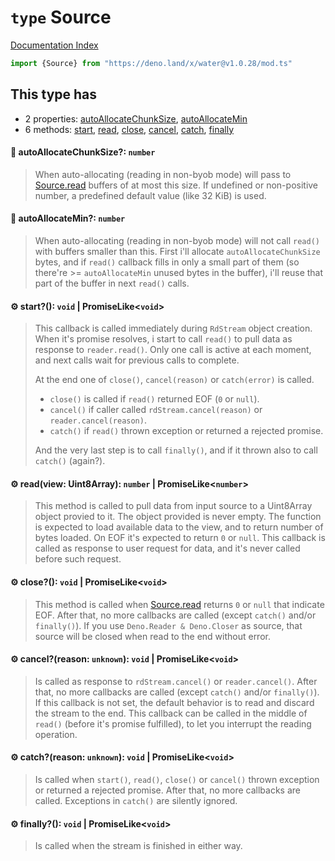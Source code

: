 # `type` Source

[Documentation Index](../README.md)

```ts
import {Source} from "https://deno.land/x/water@v1.0.28/mod.ts"
```

## This type has

- 2 properties:
[autoAllocateChunkSize](#-autoallocatechunksize-number),
[autoAllocateMin](#-autoallocatemin-number)
- 6 methods:
[start](#-start-void--promiselikevoid),
[read](#-readview-uint8array-number--promiselikenumber),
[close](#-close-void--promiselikevoid),
[cancel](#-cancelreason-unknown-void--promiselikevoid),
[catch](#-catchreason-unknown-void--promiselikevoid),
[finally](#-finally-void--promiselikevoid)


#### 📄 autoAllocateChunkSize?: `number`

> When auto-allocating (reading in non-byob mode) will pass to [Source.read](../type.Source/README.md#-readview-uint8array-number--promiselikenumber) buffers of at most this size.
> If undefined or non-positive number, a predefined default value (like 32 KiB) is used.



#### 📄 autoAllocateMin?: `number`

> When auto-allocating (reading in non-byob mode) will not call `read()` with buffers smaller than this.
> First i'll allocate `autoAllocateChunkSize` bytes, and if `read()` callback fills in only a small part of them
> (so there're >= `autoAllocateMin` unused bytes in the buffer), i'll reuse that part of the buffer in next `read()` calls.



#### ⚙ start?(): `void` | PromiseLike\<`void`>

> This callback is called immediately during `RdStream` object creation.
> When it's promise resolves, i start to call `read()` to pull data as response to `reader.read()`.
> Only one call is active at each moment, and next calls wait for previous calls to complete.
> 
> At the end one of `close()`, `cancel(reason)` or `catch(error)` is called.
> - `close()` is called if `read()` returned EOF (`0` or `null`).
> - `cancel()` if caller called `rdStream.cancel(reason)` or `reader.cancel(reason)`.
> - `catch()` if `read()` thrown exception or returned a rejected promise.
> 
> And the very last step is to call `finally()`, and if it thrown also to call `catch()` (again?).



#### ⚙ read(view: Uint8Array): `number` | PromiseLike\<`number`>

> This method is called to pull data from input source to a Uint8Array object provied to it.
> The object provided is never empty.
> The function is expected to load available data to the view, and to return number of bytes loaded.
> On EOF it's expected to return `0` or `null`.
> This callback is called as response to user request for data, and it's never called before such request.



#### ⚙ close?(): `void` | PromiseLike\<`void`>

> This method is called when [Source.read](../type.Source/README.md#-readview-uint8array-number--promiselikenumber) returns `0` or `null` that indicate EOF.
> After that, no more callbacks are called (except `catch()` and/or `finally()`).
> If you use `Deno.Reader & Deno.Closer` as source, that source will be closed when read to the end without error.



#### ⚙ cancel?(reason: `unknown`): `void` | PromiseLike\<`void`>

> Is called as response to `rdStream.cancel()` or `reader.cancel()`.
> After that, no more callbacks are called (except `catch()` and/or `finally()`).
> If this callback is not set, the default behavior is to read and discard the stream to the end.
> This callback can be called in the middle of `read()` (before it's promise fulfilled), to let
> you interrupt the reading operation.



#### ⚙ catch?(reason: `unknown`): `void` | PromiseLike\<`void`>

> Is called when `start()`, `read()`, `close()` or `cancel()` thrown exception or returned a rejected promise.
> After that, no more callbacks are called.
> Exceptions in `catch()` are silently ignored.



#### ⚙ finally?(): `void` | PromiseLike\<`void`>

> Is called when the stream is finished in either way.



